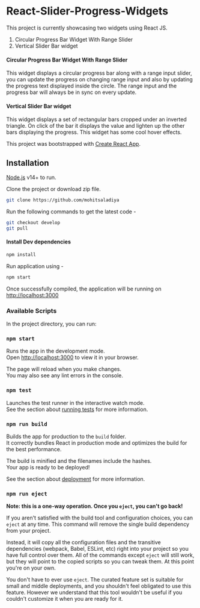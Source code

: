 # React-Slider-Progress-Widgets

This project is currently showcasing two widgets using React JS.

1. Circular Progress Bar Widget With Range Slider
2. Vertical Slider Bar widget

#### Circular Progress Bar Widget With Range Slider

This widget displays a circular progress bar along with a range input slider, you can update the progress on changing
range input and also by updating the progress text displayed inside the circle.
The range input and the progress bar will always be in sync on every update.

#### Vertical Slider Bar widget

This widget displays a set of rectangular bars cropped under an inverted triangle. On click of the bar it displays the
value and lighten up the other bars displaying the progress. This widget has some cool hover effects.

This project was bootstrapped with [Create React App](https://github.com/facebook/create-react-app).

## Installation

[Node.js](https://nodejs.org/) v14+ to run.

Clone the project or download zip file.

[//]: # (TODO: Update the github url)

```sh
git clone https://github.com/mohitsaladiya
```

Run the following commands to get the latest code -

```sh
git checkout develop
git pull
```

#### Install Dev dependencies

```sh
npm install
```

Run application using -

```sh
npm start
```

Once successfully compiled, the application will be running on [http://localhost:3000](http://localhost:3000)

### Available Scripts

In the project directory, you can run:

### `npm start`

Runs the app in the development mode.\
Open [http://localhost:3000](http://localhost:3000) to view it in your browser.

The page will reload when you make changes.\
You may also see any lint errors in the console.

### `npm test`

Launches the test runner in the interactive watch mode.\
See the section about [running tests](https://facebook.github.io/create-react-app/docs/running-tests) for more
information.

### `npm run build`

Builds the app for production to the `build` folder.\
It correctly bundles React in production mode and optimizes the build for the best performance.

The build is minified and the filenames include the hashes.\
Your app is ready to be deployed!

See the section about [deployment](https://facebook.github.io/create-react-app/docs/deployment) for more information.

### `npm run eject`

**Note: this is a one-way operation. Once you `eject`, you can't go back!**

If you aren't satisfied with the build tool and configuration choices, you can `eject` at any time. This command will
remove the single build dependency from your project.

Instead, it will copy all the configuration files and the transitive dependencies (webpack, Babel, ESLint, etc) right
into your project so you have full control over them. All of the commands except `eject` will still work, but they will
point to the copied scripts so you can tweak them. At this point you're on your own.

You don't have to ever use `eject`. The curated feature set is suitable for small and middle deployments, and you
shouldn't feel obligated to use this feature. However we understand that this tool wouldn't be useful if you couldn't
customize it when you are ready for it.
